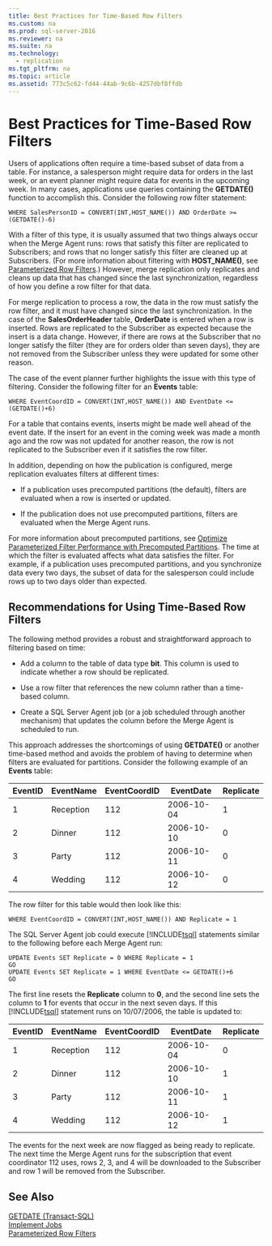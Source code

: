 ```yaml
---
title: Best Practices for Time-Based Row Filters
ms.custom: na
ms.prod: sql-server-2016
ms.reviewer: na
ms.suite: na
ms.technology: 
  - replication
ms.tgt_pltfrm: na
ms.topic: article
ms.assetid: 773c5c62-fd44-44ab-9c6b-4257dbf8ffdb
---
```

# Best Practices for Time-Based Row Filters
  Users of applications often require a time-based subset of data from a table. For instance, a salesperson might require data for orders in the last week, or an event planner might require data for events in the upcoming week. In many cases, applications use queries containing the **GETDATE()** function to accomplish this. Consider the following row filter statement:  
  
```  
WHERE SalesPersonID = CONVERT(INT,HOST_NAME()) AND OrderDate >= (GETDATE()-6)  
```  
  
 With a filter of this type, it is usually assumed that two things always occur when the Merge Agent runs: rows that satisfy this filter are replicated to Subscribers; and rows that no longer satisfy this filter are cleaned up at Subscribers. (For more information about filtering with **HOST_NAME()**, see [Parameterized Row Filters](../../Topics/TopicNameNotContainA/Parameterized-Row-Filters.md).) However, merge replication only replicates and cleans up data that has changed since the last synchronization, regardless of how you define a row filter for that data.  
  
 For merge replication to process a row, the data in the row must satisfy the row filter, and it must have changed since the last synchronization. In the case of the **SalesOrderHeader** table, **OrderDate** is entered when a row is inserted. Rows are replicated to the Subscriber as expected because the insert is a data change. However, if there are rows at the Subscriber that no longer satisfy the filter (they are for orders older than seven days), they are not removed from the Subscriber unless they were updated for some other reason.  
  
 The case of the event planner further highlights the issue with this type of filtering. Consider the following filter for an **Events** table:  
  
```  
WHERE EventCoordID = CONVERT(INT,HOST_NAME()) AND EventDate <= (GETDATE()+6)  
```  
  
 For a table that contains events, inserts might be made well ahead of the event date. If the insert for an event in the coming week was made a month ago and the row was not updated for another reason, the row is not replicated to the Subscriber even if it satisfies the row filter.  
  
 In addition, depending on how the publication is configured, merge replication evaluates filters at different times:  
  
-   If a publication uses precomputed partitions (the default), filters are evaluated when a row is inserted or updated.  
  
-   If the publication does not use precomputed partitions, filters are evaluated when the Merge Agent runs.  
  
 For more information about precomputed partitions, see [Optimize Parameterized Filter Performance with Precomputed Partitions](../../Topics/TopicNameNotContainA/Optimize-Parameterized-Filter-Performance-with-Precomputed-Partitions.md). The time at which the filter is evaluated affects what data satisfies the filter. For example, if a publication uses precomputed partitions, and you synchronize data every two days, the subset of data for the salesperson could include rows up to two days older than expected.  
  
## Recommendations for Using Time-Based Row Filters  
 The following method provides a robust and straightforward approach to filtering based on time:  
  
-   Add a column to the table of data type **bit**. This column is used to indicate whether a row should be replicated.  
  
-   Use a row filter that references the new column rather than a time-based column.  
  
-   Create a SQL Server Agent job (or a job scheduled through another mechanism) that updates the column before the Merge Agent is scheduled to run.  
  
 This approach addresses the shortcomings of using **GETDATE()** or another time-based method and avoids the problem of having to determine when filters are evaluated for partitions. Consider the following example of an **Events** table:  
  
|**EventID**|**EventName**|**EventCoordID**|**EventDate**|**Replicate**|  
|-----------------|-------------------|----------------------|-------------------|-------------------|  
|1|Reception|112|2006-10-04|1|  
|2|Dinner|112|2006-10-10|0|  
|3|Party|112|2006-10-11|0|  
|4|Wedding|112|2006-10-12|0|  
  
 The row filter for this table would then look like this:  
  
```  
WHERE EventCoordID = CONVERT(INT,HOST_NAME()) AND Replicate = 1  
```  
  
 The SQL Server Agent job could execute [!INCLUDE[tsql](../../Topics/TopicNameContainA/includes/tsql_md.md)] statements similar to the following before each Merge Agent run:  
  
```  
UPDATE Events SET Replicate = 0 WHERE Replicate = 1  
GO  
UPDATE Events SET Replicate = 1 WHERE EventDate <= GETDATE()+6  
GO  
```  
  
 The first line resets the **Replicate** column to **0**, and the second line sets the column to **1** for events that occur in the next seven days. If this [!INCLUDE[tsql](../../Topics/TopicNameContainA/includes/tsql_md.md)] statement runs on 10/07/2006, the table is updated to:  
  
|**EventID**|**EventName**|**EventCoordID**|**EventDate**|**Replicate**|  
|-----------------|-------------------|----------------------|-------------------|-------------------|  
|1|Reception|112|2006-10-04|0|  
|2|Dinner|112|2006-10-10|1|  
|3|Party|112|2006-10-11|1|  
|4|Wedding|112|2006-10-12|1|  
  
 The events for the next week are now flagged as being ready to replicate. The next time the Merge Agent runs for the subscription that event coordinator 112 uses, rows 2, 3, and 4 will be downloaded to the Subscriber and row 1 will be removed from the Subscriber.  
  
## See Also  
 [GETDATE &#40;Transact-SQL&#41;](../Topic/GETDATE%20\(Transact-SQL\).md)   
 [Implement Jobs](../Topic/Implement%20Jobs.md)   
 [Parameterized Row Filters](../../Topics/TopicNameNotContainA/Parameterized-Row-Filters.md)  
  
  